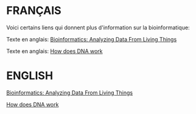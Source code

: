 
# FRANÇAIS


Voici certains liens qui donnent plus d'information sur la bioinformatique:

Texte en anglais: [Bioinformatics: Analyzing Data From Living Things](https://kids.frontiersin.org/articles/10.3389/frym.2024.1266091)

Texte en anglais: [How does DNA work](https://www.scienceme.com/how-does-dna-work)

# ENGLISH

[Bioinformatics: Analyzing Data From Living Things](https://kids.frontiersin.org/articles/10.3389/frym.2024.1266091)

[How does DNA work](https://www.scienceme.com/how-does-dna-work)





